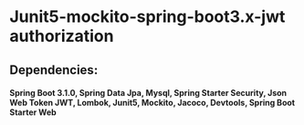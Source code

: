# Junit5-mockito-spring-boot3.x-jwt authorization

## Dependencies:

#### Spring Boot 3.1.0, Spring Data Jpa, Mysql, Spring Starter Security, Json Web Token JWT, Lombok, Junit5, Mockito, Jacoco, Devtools, Spring Boot Starter Web
